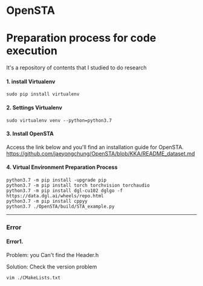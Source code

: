 # OpenSTA

# Preparation process for code execution

It's a repository of contents that I studied to do research

#### 1. install Virtualenv
    sudo pip install virtualenv
    
#### 2. Settings Virtualenv
    sudo virtualenv venv --python=python3.7
    
#### 3. Install OpenSTA 
 Access the link below and you'll find an installation guide for OpenSTA.
 https://github.com/jaeyongchung/OpenSTA/blob/KKA/README_dataset.md
  
#### 4. Virtual Environment Preparation Process

    python3.7 -m pip install -upgrade pip
    python3.7 -m pip install torch torchvision torchaudio
    python3.7 -m pip install dgl-cu102 dglgo -f https://data.dgl.ai/wheels/repo.html
    python3.7 -m pip install cppyy
    python3.7 ./OpenSTA/build/STA_example.py 

***

### Error

#### Error1.
Problem: you Can't find the Header.h

Solution: Check the version problem

    vim ./CMakeLists.txt
    
    
    

